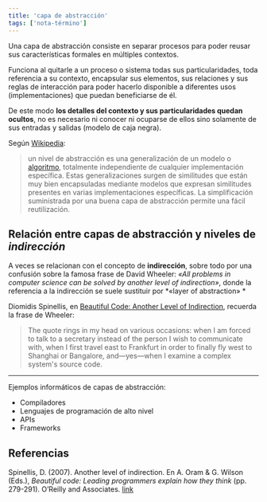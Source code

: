 ```yaml
---
title: 'capa de abstracción'
tags: ['nota-término']
---
```


Una capa de abstracción consiste en separar procesos para poder reusar sus características formales en múltiples contextos.

Funciona al quitarle a un proceso o sistema todas sus particularidades, toda referencia a su contexto, encapsular sus elementos, sus relaciones y sus reglas de interacción para poder hacerlo disponible a diferentes usos (implementaciones) que puedan beneficiarse de él.

De este modo **los detalles del contexto y sus particularidades quedan ocultos**, no es necesario ni conocer ni ocuparse de ellos sino solamente de sus entradas y salidas (modelo de caja negra).

Según [Wikipedia](https://es.wikipedia.org/wiki/Capa_de_abstracci%C3%B3n):

>un nivel de abstracción es una generalización de un modelo o [algoritmo](https://es.wikipedia.org/wiki/Algoritmo "Algoritmo"), totalmente independiente de cualquier implementación específica. Estas generalizaciones surgen de similitudes que están muy bien encapsuladas mediante modelos que expresan similitudes presentes en varias implementaciones específicas. La simplificación suministrada por una buena capa de abstracción permite una fácil reutilización.


## Relación entre capas de abstracción y niveles de *indirección*

A veces se relacionan con el concepto de **indirección**, sobre todo por una confusión sobre la famosa frase de David Wheeler: *«All problems in computer science can be solved by another level of indirection»*, donde la referencia a la indirección se suele sustituir por *«layer of abstraction» *

Diomidis Spinellis, en [Beautiful Code: Another Level of Indirection](https://www2.dmst.aueb.gr/dds/pubs/inbook/beautiful_code/html/Spi07g.html), recuerda la frase de Wheeler:

>The quote rings in my head on various occasions: when I am forced to talk to a secretary instead of the person I wish to communicate with, when I first travel east to Frankfurt in order to finally fly west to Shanghai or Bangalore, and—yes—when I examine a complex system's source code.

---

Ejemplos informáticos de capas de abstracción:

- Compiladores
- Lenguajes de programación de alto nivel
- APIs
- Frameworks

## Referencias

Spinellis, D. (2007). Another level of indirection. En A. Oram & G. Wilson (Eds.), _Beautiful code: Leading programmers explain how they think_ (pp. 279-291). O’Reilly and Associates. [link](http://www.dmst.aueb.gr/dds/pubs/inbook/beautiful<sub>c</sub>ode/html/Spi07g.html)